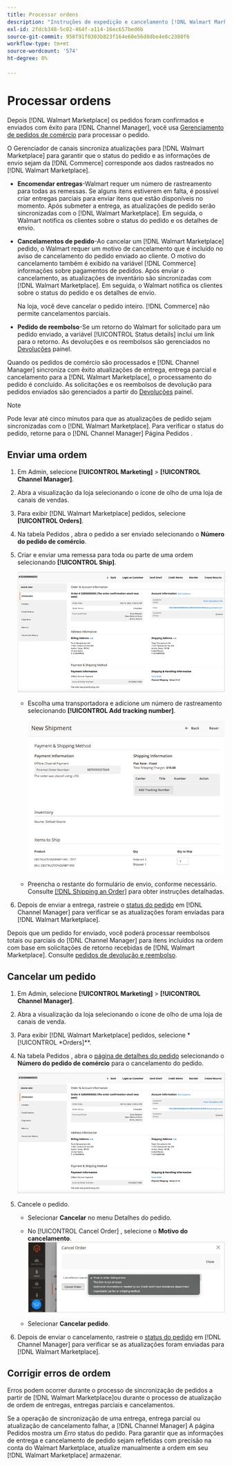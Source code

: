 ```yaml
---
title: Processar ordens
description: "Instruções de expedição e cancelamento [!DNL Walmart Marketplace] pedidos da Adobe Commerce e do Magento Open Source."
exl-id: 2fdcb348-5c02-464f-a114-16ec657bed6b
source-git-commit: 958f91f0303b823f164e60e56d8dbe4e8c2380f6
workflow-type: tm+mt
source-wordcount: '574'
ht-degree: 0%

---
```


# Processar ordens

Depois [!DNL Walmart Marketplace] os pedidos foram confirmados e enviados com êxito para [!DNL Channel Manager], você usa [Gerenciamento de pedidos de comércio](https://docs.magento.com/user-guide/sales/orders-workspace.html) para processar o pedido.

O Gerenciador de canais sincroniza atualizações para [!DNL Walmart Marketplace] para garantir que o status do pedido e as informações de envio sejam da [!DNL Commerce] corresponde aos dados rastreados no [!DNL Walmart Marketplace].

* **Encomendar entregas**-Walmart requer um número de rastreamento para todas as remessas. Se alguns itens estiverem em falta, é possível criar entregas parciais para enviar itens que estão disponíveis no momento. Após submeter a entrega, as atualizações de pedido serão sincronizadas com o [!DNL Walmart Marketplace]. Em seguida, o Walmart notifica os clientes sobre o status do pedido e os detalhes de envio.

* **Cancelamentos de pedido**-Ao cancelar um [!DNL Walmart Marketplace] pedido, o Walmart requer um motivo de cancelamento que é incluído no aviso de cancelamento do pedido enviado ao cliente. O motivo do cancelamento também é exibido na variável [!DNL Commerce] informações sobre pagamentos de pedidos. Após enviar o cancelamento, as atualizações de inventário são sincronizadas com [!DNL Walmart Marketplace]. Em seguida, o Walmart notifica os clientes sobre o status do pedido e os detalhes de envio.

   Na loja, você deve cancelar o pedido inteiro. [!DNL Commerce] não permite cancelamentos parciais.

* **Pedido de reembolso**-Se um retorno do Walmart for solicitado para um pedido enviado, a variável [!UICONTROL Status details] inclui um link para o retorno. As devoluções e os reembolsos são gerenciados no [Devoluções](return-refund-orders.md) painel.

Quando os pedidos de comércio são processados e [!DNL Channel Manager] sincroniza com êxito atualizações de entrega, entrega parcial e cancelamento para a [!DNL Walmart Marketplace], o processamento do pedido é concluído. As solicitações e os reembolsos de devolução para pedidos enviados são gerenciados a partir do [Devoluções](return-refund-orders.md) painel.

>[!NOTE]
>
> Pode levar até cinco minutos para que as atualizações de pedido sejam sincronizadas com o [!DNL Walmart Marketplace]. Para verificar o status do pedido, retorne para o [!DNL Channel Manager] Página Pedidos .

## Enviar uma ordem

1. Em Admin, selecione **[!UICONTROL Marketing]** > **[!UICONTROL Channel Manager]**.

1. Abra a visualização da loja selecionando o ícone de olho de uma loja de canais de vendas.

1. Para exibir [!DNL Walmart Marketplace] pedidos, selecione **[!UICONTROL Orders]**.

1. Na tabela Pedidos , abra o pedido a ser enviado selecionando o **Número do pedido de comércio**.

1. Criar e enviar uma remessa para toda ou parte de uma ordem selecionando **[!UICONTROL Ship]**.

   ![Exibição detalhada do pedido de comércio para um [!DNL Walmart Marketplace] pedido](assets/order-detail-with-external-order-id.png)

   * Escolha uma transportadora e adicione um número de rastreamento selecionando **[!UICONTROL Add tracking number]**.

      ![Exibição detalhada do pedido de comércio para um [!DNL Walmart Marketplace] pedido](assets/order-shipment-add-tracking-number.png)


   * Preencha o restante do formulário de envio, conforme necessário. Consulte [[!DNL Shipping an Order]](https://docs.magento.com/user-guide/sales/order-ship.html) para obter instruções detalhadas.

1. Depois de enviar a entrega, rastreie o [status do pedido](manage-orders.md#about-order-status) em [!DNL Channel Manager] para verificar se as atualizações foram enviadas para [!DNL Walmart Marketplace].

Depois que um pedido for enviado, você poderá processar reembolsos totais ou parciais do [!DNL Channel Manager] para itens incluídos na ordem com base em solicitações de retorno recebidas de [!DNL Walmart Marketplace]. Consulte [pedidos de devolução e reembolso](return-refund-orders.md).

## Cancelar um pedido

1. Em Admin, selecione **[!UICONTROL Marketing]** > **[!UICONTROL Channel Manager]**.

1. Abra a visualização da loja selecionando o ícone de olho de uma loja de canais de venda.

1. Para exibir [!DNL Walmart Marketplace] pedidos, selecione *[!UICONTROL *Orders]**.

1. Na tabela Pedidos , abra o [página de detalhes do pedido](manage-orders.md#view-order-detail) selecionando o **Número do pedido de comércio** para o cancelamento do pedido.

   ![Exibição detalhada do pedido de comércio para um[!DNL Walmart Marketplace]pedido](assets/order-detail-with-external-order-id.png)

1. Cancele o pedido.

   * Selecionar **Cancelar** no menu Detalhes do pedido.

   * No [!UICONTROL Cancel Order] , selecione o **Motivo do cancelamento**.
   ![Exibição detalhada do pedido de comércio para um [!DNL Walmart Marketplace] pedido](assets/cancel-order-reason-selector.png)

   * Selecionar **Cancelar pedido**.


1. Depois de enviar o cancelamento, rastreie o [status do pedido](manage-orders.md#about-order-status) em [!DNL Channel Manager] para verificar se as atualizações foram enviadas para [!DNL Walmart Marketplace].

## Corrigir erros de ordem

Erros podem ocorrer durante o processo de sincronização de pedidos a partir de [!DNL Walmart Marketplace]ou durante o processo de atualização de ordem de entregas, entregas parciais e cancelamentos.

Se a operação de sincronização de uma entrega, entrega parcial ou atualização de cancelamento falhar, a [!DNL Channel Manager] A página Pedidos mostra um _Erro_ status do pedido. Para garantir que as informações de entrega e cancelamento de pedido sejam refletidas com precisão na conta do Walmart Marketplace, atualize manualmente a ordem em seu [!DNL Walmart Marketplace] armazenar.


